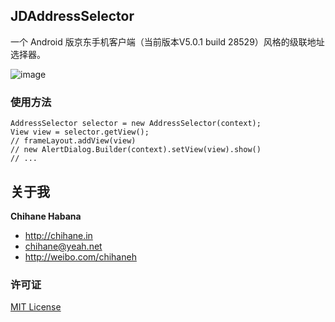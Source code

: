 ## JDAddressSelector

一个 Android 版京东手机客户端（当前版本V5.0.1 build 28529）风格的级联地址选择器。

![image](https://github.com/chihane/JDAddressSelector/raw/master/screenshots/screenshot1.jpg)

### 使用方法

    AddressSelector selector = new AddressSelector(context);
    View view = selector.getView();
    // frameLayout.addView(view)
    // new AlertDialog.Builder(context).setView(view).show()
    // ...
    
## 关于我

**Chihane Habana**

- <http://chihane.in>
- <chihane@yeah.net>
- <http://weibo.com/chihaneh>

### 许可证

[MIT License](http://chihane.in/license)